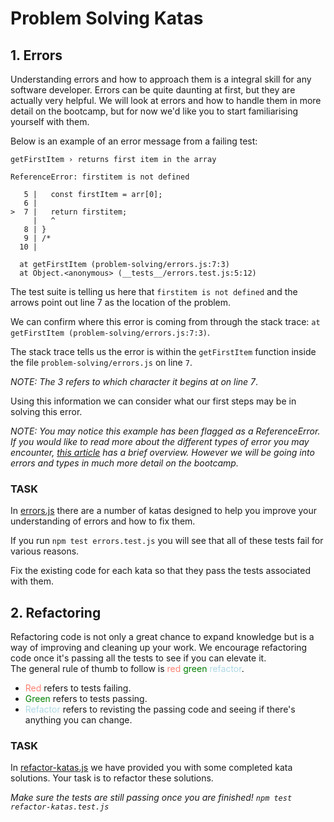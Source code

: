 # Problem Solving Katas

## 1. Errors

Understanding errors and how to approach them is a integral skill for any software developer. Errors can be quite daunting at first, but they are actually very helpful. We will look at errors and how to handle them in more detail on the bootcamp, but for now we'd like you to start familiarising yourself with them.

Below is an example of an error message from a failing test:

    getFirstItem › returns first item in the array

    ReferenceError: firstitem is not defined

       5 |   const firstItem = arr[0];
       6 |
    >  7 |   return firstitem;
         |   ^
       8 | }
       9 | /*
      10 |

      at getFirstItem (problem-solving/errors.js:7:3)
      at Object.<anonymous> (__tests__/errors.test.js:5:12)

The test suite is telling us here that `firstitem is not defined` and the arrows point out line 7 as the location of the problem.

We can confirm where this error is coming from through the stack trace: `at getFirstItem (problem-solving/errors.js:7:3)`.

The stack trace tells us the error is within the `getFirstItem` function inside the file `problem-solving/errors.js` on line `7`.

_NOTE: The 3 refers to which character it begins at on line 7_.

Using this information we can consider what our first steps may be in solving this error.

_NOTE: You may notice this example has been flagged as a ReferenceError. If you would like to read more about the different types of error you may encounter, [this article](https://www.educative.io/edpresso/what-are-the-6-types-of-errors-in-javascript-codes) has a brief overview. However we will be going into errors and types in much more detail on the bootcamp._

### TASK

In [errors.js](./errors.js) there are a number of katas designed to help you improve your understanding of errors and how to fix them.

If you run `npm test errors.test.js` you will see that all of these tests fail for various reasons.

Fix the existing code for each kata so that they pass the tests associated with them.

## 2. Refactoring

Refactoring code is not only a great chance to expand knowledge but is a way of improving and cleaning up your work. We encourage refactoring code once it's passing all the tests to see if you can elevate it. </br>
The general rule of thumb to follow is <span style="color: salmon">red</span> <span style="color: green">green</span> <span style="color: lightblue">refactor</span>. </br>

- <span style="color: salmon">Red</span> refers to tests failing. </br>
- <span style="color: green">Green</span> refers to tests passing. </br>
- <span style="color: lightblue">Refactor</span> refers to revisting the passing code and seeing if there's anything you can change.

### TASK

In [refactor-katas.js](./refactor-katas.js) we have provided you with some completed kata solutions. Your task is to refactor these solutions.

_Make sure the tests are still passing once you are finished! `npm test refactor-katas.test.js`_